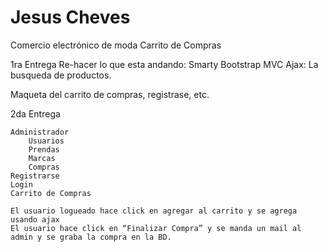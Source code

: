 Jesus Cheves
=======

Comercio electrónico de moda
  Carrito de Compras

1ra Entrega
  Re-hacer lo que esta andando:
      Smarty
      Bootstrap
      MVC
      Ajax: La busqueda de productos.
      
  Maqueta del carrito de compras, registrase, etc.
  
  
  
2da Entrega

    Administrador
        Usuarios
        Prendas
        Marcas
        Compras
    Registrarse
    Login
    Carrito de Compras
    
    El usuario logueado hace click en agregar al carrito y se agrega usando ajax
    El usuario hace click en “Finalizar Compra” y se manda un mail al admin y se graba la compra en la BD. 
    
    
    
    
    
    
  

